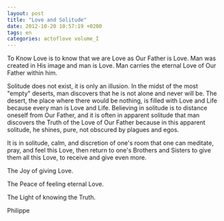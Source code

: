 ```yaml
---
layout: post
title: "Love and Solitude"
date: 2012-10-20 10:57:19 +0200
tags: en
categories: actoflove volume_I
---
```

To Know Love is to know that we are Love as Our Father is Love. Man was created in His image and man is Love. Man carries the eternal Love of Our Father within him.

Solitude does not exist, it is only an illusion. In the midst of the most "empty" deserts, man discovers that he is not alone and never will be. The desert, the place where there would be nothing, is filled with Love and Life because every man is Love and Life. Believing in solitude is to distance oneself from Our Father, and it is often in apparent solitude that man discovers the Truth of the Love of Our Father because in this apparent solitude, he shines, pure, not obscured by plagues and egos.

It is in solitude, calm, and discretion of one's room that one can meditate, pray, and feel this Love, then return to one's Brothers and Sisters to give them all this Love, to receive and give even more.

The Joy of giving Love.

The Peace of feeling eternal Love.

The Light of knowing the Truth.

Philippe

<!-- 
This work is licensed under a Creative Commons Attribution-NonCommercial 4.0 International License.
-->